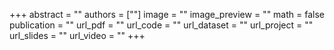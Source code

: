 +++
abstract = ""
authors = [""]
image = ""
image_preview = ""
math = false
publication = ""
url_pdf = ""
url_code = ""
url_dataset = ""
url_project = ""
url_slides = ""
url_video = ""
+++
